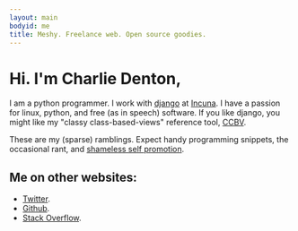 ```yaml
---
layout: main
bodyid: me
title: Meshy. Freelance web. Open source goodies.
---
```


# Hi. I'm Charlie Denton,

I am a python programmer.
I work with [django](https://www.djangoproject.com) at [Incuna](http://incuna.com/).
I have a passion for linux, python, and free (as in speech) software.
If you like django, you might like my "classy class-based-views" reference tool, [CCBV](http://ccbv.co.uk/).

These are my (sparse) ramblings. Expect handy programming snippets, the occasional
rant, and [shameless self promotion](/projects/).

## Me on other websites:

* [Twitter](http://twitter.com/meshy).
* [Github](http://github.com/meshy).
* [Stack Overflow](http://stackoverflow.com/users/400691/meshy).